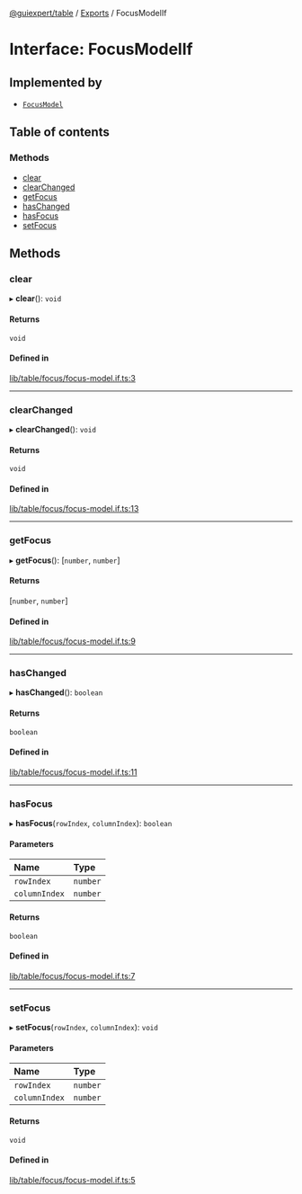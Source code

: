 [@guiexpert/table](../README.md) / [Exports](../modules.md) / FocusModelIf

# Interface: FocusModelIf

## Implemented by

- [`FocusModel`](../classes/FocusModel.md)

## Table of contents

### Methods

- [clear](FocusModelIf.md#clear)
- [clearChanged](FocusModelIf.md#clearchanged)
- [getFocus](FocusModelIf.md#getfocus)
- [hasChanged](FocusModelIf.md#haschanged)
- [hasFocus](FocusModelIf.md#hasfocus)
- [setFocus](FocusModelIf.md#setfocus)

## Methods

### clear

▸ **clear**(): `void`

#### Returns

`void`

#### Defined in

[lib/table/focus/focus-model.if.ts:3](https://github.com/guiexperttable/ge-table/blob/65066c0/libs/table/src/lib/table/focus/focus-model.if.ts#L3)

___

### clearChanged

▸ **clearChanged**(): `void`

#### Returns

`void`

#### Defined in

[lib/table/focus/focus-model.if.ts:13](https://github.com/guiexperttable/ge-table/blob/65066c0/libs/table/src/lib/table/focus/focus-model.if.ts#L13)

___

### getFocus

▸ **getFocus**(): [`number`, `number`]

#### Returns

[`number`, `number`]

#### Defined in

[lib/table/focus/focus-model.if.ts:9](https://github.com/guiexperttable/ge-table/blob/65066c0/libs/table/src/lib/table/focus/focus-model.if.ts#L9)

___

### hasChanged

▸ **hasChanged**(): `boolean`

#### Returns

`boolean`

#### Defined in

[lib/table/focus/focus-model.if.ts:11](https://github.com/guiexperttable/ge-table/blob/65066c0/libs/table/src/lib/table/focus/focus-model.if.ts#L11)

___

### hasFocus

▸ **hasFocus**(`rowIndex`, `columnIndex`): `boolean`

#### Parameters

| Name | Type |
| :------ | :------ |
| `rowIndex` | `number` |
| `columnIndex` | `number` |

#### Returns

`boolean`

#### Defined in

[lib/table/focus/focus-model.if.ts:7](https://github.com/guiexperttable/ge-table/blob/65066c0/libs/table/src/lib/table/focus/focus-model.if.ts#L7)

___

### setFocus

▸ **setFocus**(`rowIndex`, `columnIndex`): `void`

#### Parameters

| Name | Type |
| :------ | :------ |
| `rowIndex` | `number` |
| `columnIndex` | `number` |

#### Returns

`void`

#### Defined in

[lib/table/focus/focus-model.if.ts:5](https://github.com/guiexperttable/ge-table/blob/65066c0/libs/table/src/lib/table/focus/focus-model.if.ts#L5)
